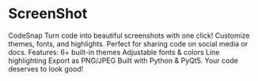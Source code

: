# ScreenShot
CodeSnap   Turn code into beautiful screenshots with one click! Customize themes, fonts, and highlights. Perfect for sharing code on social media or docs.   Features:  6+ built-in themes  Adjustable fonts &amp; colors  Line highlighting  Export as PNG/JPEG  Built with Python &amp; PyQt5. Your code deserves to look good!
